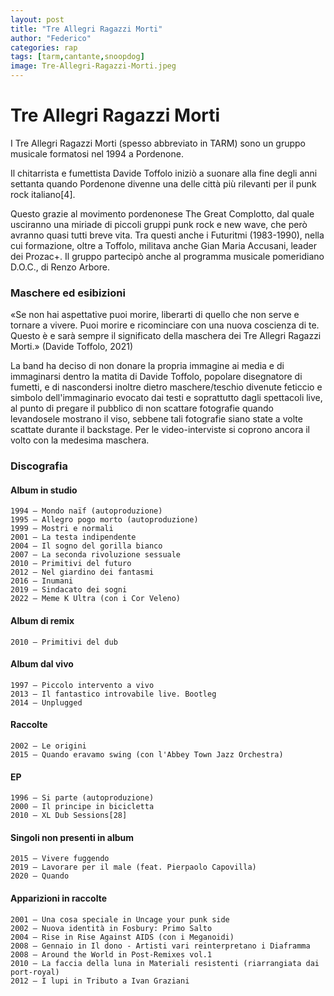 ```yaml
---
layout: post
title: "Tre Allegri Ragazzi Morti"
author: "Federico"
categories: rap
tags: [tarm,cantante,snoopdog]
image: Tre-Allegri-Ragazzi-Morti.jpeg
---
```


# Tre Allegri Ragazzi Morti

I Tre Allegri Ragazzi Morti (spesso abbreviato in TARM) sono un gruppo musicale formatosi nel 1994 a Pordenone. 

Il chitarrista e fumettista Davide Toffolo iniziò a suonare alla fine degli anni settanta quando Pordenone divenne una delle città più rilevanti per il punk rock italiano[4].

Questo grazie al movimento pordenonese The Great Complotto, dal quale usciranno una miriade di piccoli gruppi punk rock e new wave, che però avranno quasi tutti breve vita. Tra questi anche i Futuritmi (1983-1990), nella cui formazione, oltre a Toffolo, militava anche Gian Maria Accusani, leader dei Prozac+. Il gruppo partecipò anche al programma musicale pomeridiano D.O.C., di Renzo Arbore. 


### Maschere ed esibizioni

«Se non hai aspettative puoi morire, liberarti di quello che non serve e tornare a vivere. Puoi morire e ricominciare con una nuova coscienza di te. Questo è e sarà sempre il significato della maschera dei Tre Allegri Ragazzi Morti.»
(Davide Toffolo, 2021)

La band ha deciso di non donare la propria immagine ai media e di immaginarsi dentro la matita di Davide Toffolo, popolare disegnatore di fumetti, e di nascondersi inoltre dietro maschere/teschio divenute feticcio e simbolo dell'immaginario evocato dai testi e soprattutto dagli spettacoli live, al punto di pregare il pubblico di non scattare fotografie quando levandosele mostrano il viso, sebbene tali fotografie siano state a volte scattate durante il backstage. Per le video-interviste si coprono ancora il volto con la medesima maschera.


### Discografia

#### Album in studio

    1994 – Mondo naïf (autoproduzione)
    1995 – Allegro pogo morto (autoproduzione)
    1999 – Mostri e normali
    2001 – La testa indipendente
    2004 – Il sogno del gorilla bianco
    2007 – La seconda rivoluzione sessuale
    2010 – Primitivi del futuro
    2012 – Nel giardino dei fantasmi
    2016 – Inumani
    2019 – Sindacato dei sogni
    2022 – Meme K Ultra (con i Cor Veleno)

#### Album di remix

    2010 – Primitivi del dub

#### Album dal vivo

    1997 – Piccolo intervento a vivo
    2013 – Il fantastico introvabile live. Bootleg
    2014 – Unplugged

#### Raccolte

    2002 – Le origini
    2015 – Quando eravamo swing (con l'Abbey Town Jazz Orchestra)

#### EP

    1996 – Si parte (autoproduzione)
    2000 – Il principe in bicicletta
    2010 – XL Dub Sessions[28]

#### Singoli non presenti in album

    2015 – Vivere fuggendo
    2019 – Lavorare per il male (feat. Pierpaolo Capovilla)
    2020 – Quando
 
#### Apparizioni in raccolte

    2001 – Una cosa speciale in Uncage your punk side
    2002 – Nuova identità in Fosbury: Primo Salto
    2004 – Rise in Rise Against AIDS (con i Meganoidi)
    2008 – Gennaio in Il dono - Artisti vari reinterpretano i Diaframma
    2008 – Around the World in Post-Remixes vol.1
    2010 – La faccia della luna in Materiali resistenti (riarrangiata dai port-royal)
    2012 – I lupi in Tributo a Ivan Graziani

